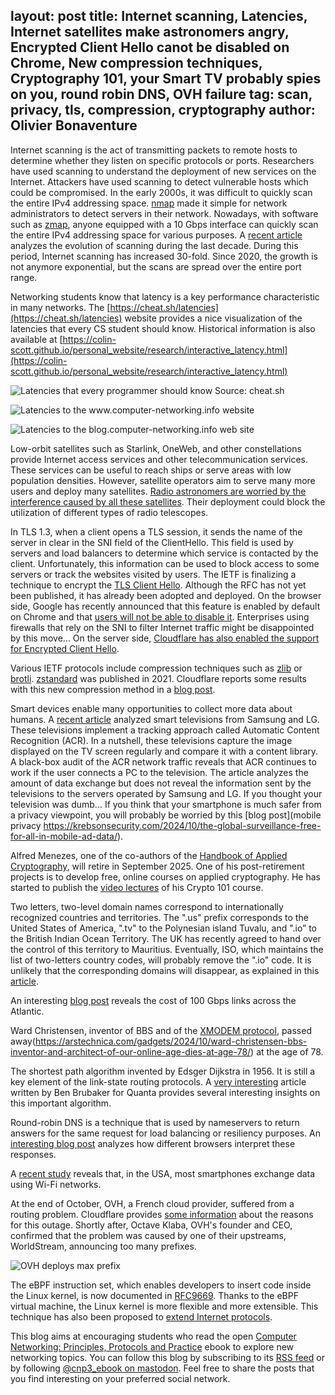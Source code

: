 layout: post
title: Internet scanning, Latencies, Internet satellites make astronomers angry, Encrypted Client Hello canot be disabled on Chrome, New compression techniques, Cryptography 101, your Smart TV probably spies on you, round robin DNS, OVH failure
tag: scan, privacy, tls, compression, cryptography
author: Olivier Bonaventure
---

Internet scanning is the act of transmitting packets to remote hosts to determine whether they listen on specific protocols or ports. Researchers have used scanning to understand the deployment of new services on the Internet. Attackers have used scanning to detect vulnerable hosts which could be compromised. In the early 2000s, it was difficult to quickly scan the entire IPv4 addressing space. [nmap](https://nmap.org) made it simple for network administrators to detect servers in their network. Nowadays, with software such as [zmap](https://zmap.io), anyone equipped with a 10 Gbps interface can quickly scan the entire IPv4 addressing space for various purposes. A [recent article](https://gsmaragd.github.io/publications/IMC2024/IMC2024.pdf) analyzes the evolution of scanning during the last decade. During this period, Internet scanning has increased 30-fold. Since 2020, the growth is not anymore exponential, but the scans are spread over the entire port range. 

Networking students know that latency is a key performance characteristic in many networks. The [https://cheat.sh/latencies](https://cheat.sh/latencies) website provides a nice visualization of the latencies that every CS student should know. Historical information is also available at [https://colin-scott.github.io/personal_website/research/interactive_latency.html](https://colin-scott.github.io/personal_website/research/interactive_latency.html)

![Latencies that every programmer should know]({{site.baseurl}}/images/Latencies.png)
 Source: cheat.sh


![Latencies to the www.computer-networking.info website]({{site.baseurl}}/images/Geofetcher1.png)


![Latencies to the blog.computer-networking.info web site]({{site.baseurl}}/images/Geofetcher2.png)



Low-orbit satellites such as Starlink, OneWeb, and other constellations provide Internet access services and other telecommunication services. These services can be useful to reach ships or serve areas with low population densities. However, satellite operators aim to serve many more users and deploy many satellites. [Radio astronomers are worried by the interference caused by all these satellites](https://www.astron.nl/starlink-satellites/). Their deployment could block the utilization of different types of radio telescopes.

In TLS 1.3, when a client opens a TLS session, it sends the name of the server in clear in the SNI field of the ClientHello. This field is used by servers and load balancers to determine which service is contacted by the client. Unfortunately, this information can be used to block access to some servers or track the websites visited by users. The IETF is finalizing a technique to encrypt the [TLS Client Hello](https://datatracker.ietf.org/doc/draft-ietf-tls-esni/). Although the RFC has not yet been published, it has already been adopted and deployed. On the browser side, Google has recently announced that this feature is enabled by default on Chrome and that [users will not be able to disable it](https://support.google.com/chrome/thread/260299990/cannot-disable-encrypted-clienthello-in-latest-version-of-chrome-and-edge?hl=en). Enterprises using firewalls that rely on the SNI to filter Internet traffic might be disappointed by this move... On the server side, [Cloudflare has also enabled the support for Encrypted Client Hello](https://blog.cloudflare.com/new-standards).

Various IETF protocols include compression techniques such as [zlib](https://zlib.net) or [brotli](https://www.rfc-editor.org/rfc/rfc7932). [zstandard](https://www.rfc-editor.org/rfc/rfc8878.html) was published in 2021. Cloudflare reports some results with this new compression method in a [blog post](https://blog.cloudflare.com/new-standards). 

Smart devices enable many opportunities to collect more data about humans. A [recent article](https://arxiv.org/abs/2409.06203) analyzed smart televisions from Samsung and LG. These televisions implement a tracking approach called Automatic Content Recognition (ACR). In a nutshell, these televisions capture the image displayed on the TV screen regularly and compare it with a content library. A black-box audit of the ACR network traffic reveals that ACR continues to work if the user connects a PC to the television. The article analyzes the amount of data exchange but does not reveal the information sent by the televisions to the servers operated by Samsung and LG. If you thought your television was dumb... If you think that your smartphone is much safer from a privacy viewpoint, you will probably be worried by this [blog post](mobile privacy https://krebsonsecurity.com/2024/10/the-global-surveillance-free-for-all-in-mobile-ad-data/).


Alfred Menezes, one of the co-authors of the [Handbook of Applied Cryptography](https://cacr.uwaterloo.ca/hac/), will retire in September 2025. One of his post-retirement projects is to develop free, online courses on applied cryptography. He has started to publish the [video lectures](https://cryptography101.ca/crypto101-building-blocks/) of his Crypto 101 course.

[comment]: <>  (https://www.nature.com/articles/d41586-024-03110-0)

Two letters, two-level domain names correspond to internationally recognized countries and territories. The ".us" prefix corresponds to the United States of America, ".tv" to the Polynesian island Tuvalu, and ".io” to the British Indian Ocean Territory. The UK has recently agreed to hand over the control of this territory to Mauritius. Eventually, ISO, which maintains the list of two-letters country codes, will probably remove the ".io" code. It is unlikely that the corresponding domains will disappear, as explained in this [article](https://domainnamewire.com/2024/10/09/io-domain-names-arent-going-away/).

[comment]: <> (fin de OCSP chez Letsencrypt pour des raisons de privacy https://letsencrypt.org/2024/07/23/replacing-ocsp-with-crls/)

[comment]: <> (managing 14k devices using python, lots of info on how to use tcp https://thegraynode.io/posts/pushing_python_to_its_limits/)

An interesting [blog post](https://subseacables.blogspot.com/2024/10/buyer-pricing-guidance-atlantic.html) reveals the cost of 100 Gbps links across the Atlantic. 

Ward Christensen, inventor of BBS and of the [XMODEM protocol](https://en.wikipedia.org/wiki/XMODEM), passed away(https://arstechnica.com/gadgets/2024/10/ward-christensen-bbs-inventor-and-architect-of-our-online-age-dies-at-age-78/) at the age of 78. 

[comment]: <> (US mobile data traffic https://www.rcrwireless.com/20241014/analyst-angle/us-mobile-data-traffic-stats-need-careful-scrutiny-analyst-angle)

[comment]: <> ( https://blog.apnic.net/2024/10/22/the-ipv6-transition/)

The shortest path algorithm invented by Edsger Dijkstra in 1956. It is still a key element of the link-state routing protocols. A [very interesting](https://www.quantamagazine.org/computer-scientists-establish-the-best-way-to-traverse-a-graph-20241025/)  article written by Ben Brubaker for Quanta
provides several interesting insights on this important algorithm. 

Round-robin DNS is a technique that is used by nameservers to return answers for the same request for load balancing or resiliency purposes. An [interesting blog post](https://blog.hyperknot.com/p/understanding-round-robin-dns) analyzes how different browsers interpret these responses.

A [recent study](https://www.opensignal.com/2024/10/31/wi-fi-drives-smartphone-data-consumption-in-the-us-but-trends-vary-across-operators) reveals that, in the USA, most smartphones exchange data using Wi-Fi networks.

At the end of October, OVH, a French cloud provider, suffered from a routing problem. Cloudflare provides [some information](https://blog.cloudflare.com/cloudflare-perspective-of-the-october-30-2024-ovhcloud-outage) about the reasons for this outage. Shortly after, Octave Klaba, OVH's founder and CEO, confirmed that the problem was caused by one of their upstreams, WorldStream, announcing too many prefixes. 

![OVH deploys max prefix]({{site.baseurl}}/images/Ovh-maxprefix.png)

[comment]: <> (XFRM IPSec in Linux https://pchaigno.github.io/ebpf/2024/10/30/linux-xfrm-ipsec-reference-guide.html)

The eBPF instruction set, which enables developers to insert code inside the Linux kernel, is now documented in [RFC9669](https://www.rfc-editor.org/rfc/rfc9669.html). Thanks to the eBPF virtual machine, the Linux kernel is more flexible and more extensible. This technique has also been proposed to [extend Internet protocols](https://pluginized-protocols.org/2020/10/01/success.html).




This blog aims at encouraging students who read the open [Computer Networking: Principles, Protocols and Practice](https://www.computer-networking.info) ebook to explore new networking topics. You can follow this blog by subscribing to its [RSS feed](http://blog.computer-networking.info/feed.xml) or by following [@cnp3_ebook on mastodon](https://mastodon.acm.org/@cnp3_ebook). Feel free to share the posts that you find interesting on your preferred social network.
